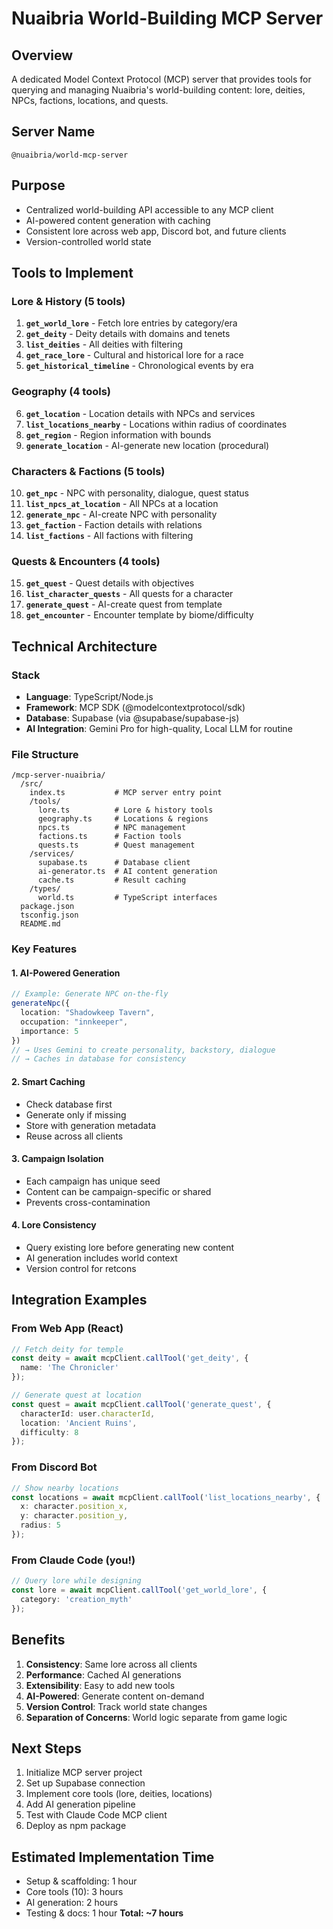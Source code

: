 # Nuaibria World-Building MCP Server

## Overview
A dedicated Model Context Protocol (MCP) server that provides tools for querying and managing Nuaibria's world-building content: lore, deities, NPCs, factions, locations, and quests.

## Server Name
`@nuaibria/world-mcp-server`

## Purpose
- Centralized world-building API accessible to any MCP client
- AI-powered content generation with caching
- Consistent lore across web app, Discord bot, and future clients
- Version-controlled world state

## Tools to Implement

### Lore & History (5 tools)
1. **`get_world_lore`** - Fetch lore entries by category/era
2. **`get_deity`** - Deity details with domains and tenets
3. **`list_deities`** - All deities with filtering
4. **`get_race_lore`** - Cultural and historical lore for a race
5. **`get_historical_timeline`** - Chronological events by era

### Geography (4 tools)
6. **`get_location`** - Location details with NPCs and services
7. **`list_locations_nearby`** - Locations within radius of coordinates
8. **`get_region`** - Region information with bounds
9. **`generate_location`** - AI-generate new location (procedural)

### Characters & Factions (5 tools)
10. **`get_npc`** - NPC with personality, dialogue, quest status
11. **`list_npcs_at_location`** - All NPCs at a location
12. **`generate_npc`** - AI-create NPC with personality
13. **`get_faction`** - Faction details with relations
14. **`list_factions`** - All factions with filtering

### Quests & Encounters (4 tools)
15. **`get_quest`** - Quest details with objectives
16. **`list_character_quests`** - All quests for a character
17. **`generate_quest`** - AI-create quest from template
18. **`get_encounter`** - Encounter template by biome/difficulty

## Technical Architecture

### Stack
- **Language**: TypeScript/Node.js
- **Framework**: MCP SDK (@modelcontextprotocol/sdk)
- **Database**: Supabase (via @supabase/supabase-js)
- **AI Integration**: Gemini Pro for high-quality, Local LLM for routine

### File Structure
```
/mcp-server-nuaibria/
  /src/
    index.ts           # MCP server entry point
    /tools/
      lore.ts          # Lore & history tools
      geography.ts     # Locations & regions
      npcs.ts          # NPC management
      factions.ts      # Faction tools
      quests.ts        # Quest management
    /services/
      supabase.ts      # Database client
      ai-generator.ts  # AI content generation
      cache.ts         # Result caching
    /types/
      world.ts         # TypeScript interfaces
  package.json
  tsconfig.json
  README.md
```

### Key Features

#### 1. AI-Powered Generation
```typescript
// Example: Generate NPC on-the-fly
generateNpc({
  location: "Shadowkeep Tavern",
  occupation: "innkeeper",
  importance: 5
})
// → Uses Gemini to create personality, backstory, dialogue
// → Caches in database for consistency
```

#### 2. Smart Caching
- Check database first
- Generate only if missing
- Store with generation metadata
- Reuse across all clients

#### 3. Campaign Isolation
- Each campaign has unique seed
- Content can be campaign-specific or shared
- Prevents cross-contamination

#### 4. Lore Consistency
- Query existing lore before generating new content
- AI generation includes world context
- Version control for retcons

## Integration Examples

### From Web App (React)
```typescript
// Fetch deity for temple
const deity = await mcpClient.callTool('get_deity', {
  name: 'The Chronicler'
});

// Generate quest at location
const quest = await mcpClient.callTool('generate_quest', {
  characterId: user.characterId,
  location: 'Ancient Ruins',
  difficulty: 8
});
```

### From Discord Bot
```typescript
// Show nearby locations
const locations = await mcpClient.callTool('list_locations_nearby', {
  x: character.position_x,
  y: character.position_y,
  radius: 5
});
```

### From Claude Code (you!)
```typescript
// Query lore while designing
const lore = await mcpClient.callTool('get_world_lore', {
  category: 'creation_myth'
});
```

## Benefits

1. **Consistency**: Same lore across all clients
2. **Performance**: Cached AI generations
3. **Extensibility**: Easy to add new tools
4. **AI-Powered**: Generate content on-demand
5. **Version Control**: Track world state changes
6. **Separation of Concerns**: World logic separate from game logic

## Next Steps
1. Initialize MCP server project
2. Set up Supabase connection
3. Implement core tools (lore, deities, locations)
4. Add AI generation pipeline
5. Test with Claude Code MCP client
6. Deploy as npm package

## Estimated Implementation Time
- Setup & scaffolding: 1 hour
- Core tools (10): 3 hours
- AI generation: 2 hours
- Testing & docs: 1 hour
**Total: ~7 hours**
